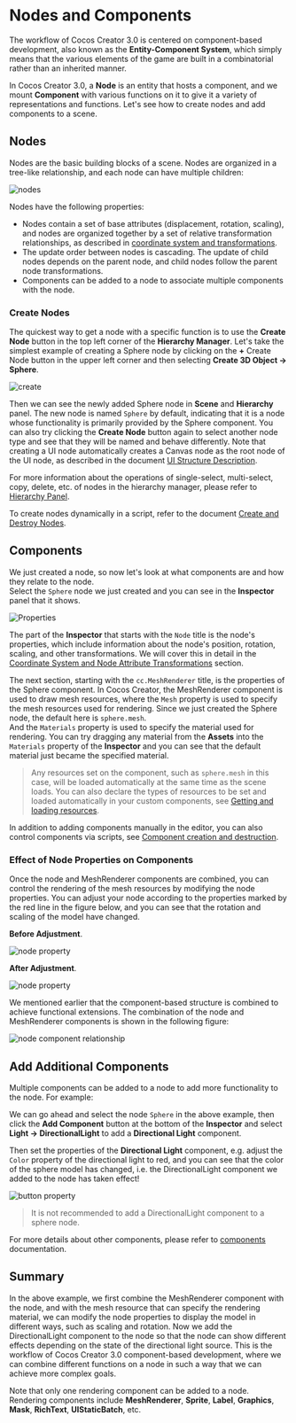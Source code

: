 # Nodes and Components

The workflow of Cocos Creator 3.0 is centered on component-based development, also known as the **Entity-Component System**, which simply means that the various elements of the game are built in a combinatorial rather than an inherited manner.

In Cocos Creator 3.0, a **Node** is an entity that hosts a component, and we mount **Component** with various functions on it to give it a variety of representations and functions. Let's see how to create nodes and add components to a scene.

## Nodes

Nodes are the basic building blocks of a scene. Nodes are organized in a tree-like relationship, and each node can have multiple children:

![nodes](scene/nodes.jpg)

Nodes have the following properties:
- Nodes contain a set of base attributes (displacement, rotation, scaling), and nodes are organized together by a set of relative transformation relationships, as described in [coordinate system and transformations](./coord.md).
- The update order between nodes is cascading. The update of child nodes depends on the parent node, and child nodes follow the parent node transformations.
- Components can be added to a node to associate multiple components with the node.

### Create Nodes

The quickest way to get a node with a specific function is to use the **Create Node** button in the top left corner of the **Hierarchy Manager**. Let's take the simplest example of creating a Sphere node by clicking on the **+** Create Node button in the upper left corner and then selecting **Create 3D Object -> Sphere**.

![create](scene/create.png)

Then we can see the newly added Sphere node in **Scene** and **Hierarchy** panel. The new node is named `Sphere` by default, indicating that it is a node whose functionality is primarily provided by the Sphere component. You can also try clicking the **Create Node** button again to select another node type and see that they will be named and behave differently. Note that creating a UI node automatically creates a Canvas node as the root node of the UI node, as described in the document [UI Structure Description](../../ui-system/components/engine/index.md).

For more information about the operations of single-select, multi-select, copy, delete, etc. of nodes in the hierarchy manager, please refer to [Hierarchy Panel](../../editor/hierarchy/index.md).

To create nodes dynamically in a script, refer to the document [Create and Destroy Nodes](../../scripting/create-destroy.md).

## Components

We just created a node, so now let's look at what components are and how they relate to the node. <br>
Select the `Sphere` node we just created and you can see in the **Inspector** panel that it shows.

![Properties](scene/inspector.png)

The part of the **Inspector** that starts with the `Node` title is the node's properties, which include information about the node's position, rotation, scaling, and other transformations. We will cover this in detail in the [Coordinate System and Node Attribute Transformations](coord.md) section.

The next section, starting with the `cc.MeshRenderer` title, is the properties of the Sphere component. In Cocos Creator, the MeshRenderer component is used to draw mesh resources, where the `Mesh` property is used to specify the mesh resources used for rendering. Since we just created the Sphere node, the default here is `sphere.mesh`. <br>
And the `Materials` property is used to specify the material used for rendering. You can try dragging any material from the **Assets** into the `Materials` property of the **Inspector** and you can see that the default material just became the specified material.

> Any resources set on the component, such as `sphere.mesh` in this case, will be loaded automatically at the same time as the scene loads. You can also declare the types of resources to be set and loaded automatically in your custom components, see [Getting and loading resources](../../scripting/load-assets.md).

In addition to adding components manually in the editor, you can also control components via scripts, see [Component creation and destruction](../../scripting/component.md).

### Effect of Node Properties on Components

Once the node and MeshRenderer components are combined, you can control the rendering of the mesh resources by modifying the node properties. You can adjust your node according to the properties marked by the red line in the figure below, and you can see that the rotation and scaling of the model have changed.

**Before Adjustment**.

![node property](scene/node-before.png)

**After Adjustment**.

![node property](scene/node-after.png)

We mentioned earlier that the component-based structure is combined to achieve functional extensions. The combination of the node and MeshRenderer components is shown in the following figure:

![node component relationship](scene/node-chart.png)

## Add Additional Components

Multiple components can be added to a node to add more functionality to the node. For example:

We can go ahead and select the node `Sphere` in the above example, then click the **Add Component** button at the bottom of the **Inspector** and select **Light -> DirectionalLight** to add a **Directional Light** component.

Then set the properties of the **Directional Light** component, e.g. adjust the `Color` property of the directional light to red, and you can see that the color of the sphere model has changed, i.e. the DirectionalLight component we added to the node has taken effect!

![button property](scene/directional-light.png)

> It is not recommended to add a DirectionalLight component to a sphere node.

For more details about other components, please refer to [components](../../editor/components/index.md) documentation.

## Summary

In the above example, we first combine the MeshRenderer component with the node, and with the mesh resource that can specify the rendering material, we can modify the node properties to display the model in different ways, such as scaling and rotation. Now we add the DirectionalLight component to the node so that the node can show different effects depending on the state of the directional light source. This is the workflow of Cocos Creator 3.0 component-based development, where we can combine different functions on a node in such a way that we can achieve more complex goals.

Note that only one rendering component can be added to a node. Rendering components include **MeshRenderer**, **Sprite**, **Label**, **Graphics**, **Mask**, **RichText**, **UIStaticBatch**, etc.